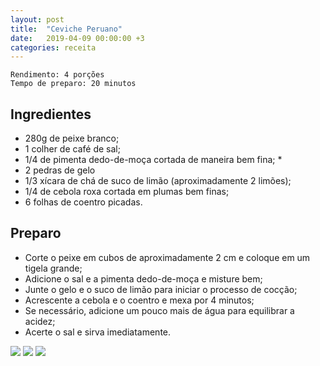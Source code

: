 ```yaml
---
layout: post
title:  "Ceviche Peruano"
date:   2019-04-09 00:00:00 +3
categories: receita
---
```


```
Rendimento: 4 porções
Tempo de preparo: 20 minutos
```

## Ingredientes

- 280g de peixe branco;
- 1 colher de café de sal;
- 1/4 de pimenta dedo-de-moça cortada de maneira bem fina; *
- 2 pedras de gelo
- 1/3 xícara de chá de suco de limão (aproximadamente 2 limões);
- 1/4 de cebola roxa cortada em plumas bem finas;
- 6 folhas de coentro picadas.

## Preparo

- Corte o peixe em cubos de aproximadamente 2 cm e coloque em um tigela grande;
- Adicione o sal e a pimenta dedo-de-moça e misture bem;
- Junte o gelo e o suco de limão para iniciar o processo de cocção;
- Acrescente a cebola e o coentro e mexa por 4 minutos;
- Se necessário, adicione um pouco mais de água para equilibrar a acidez;
- Acerte o sal e sirva imediatamente.

![](/blogmangiare/assets/images/11_01.jpg)
![](/blogmangiare/assets/images/11_02.jpg)
![](/blogmangiare/assets/images/11_02.jpg)
